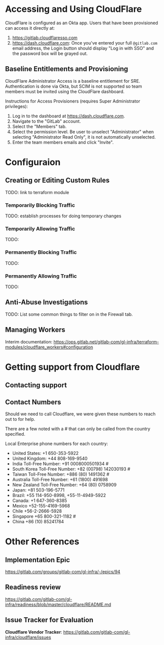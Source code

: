 # Accessing and Using CloudFlare

CloudFlare is configured as an Okta app. Users that have been provisioned can
access it directly at:

1. https://gitlab.cloudflaresso.com
2. https://dash.cloudflare.com: Once you've entered your full `@gitlab.com` email
   address, the Login button should display "Log in with SSO" and the password
   box will be grayed out.

## Baseline Entitlements and Provisioning

CloudFlare Administrator Access is a baseline entitlement for SRE. Authentication
is done via Okta, but SCIM is not supported so team members must be invited
using the CloudFlare dashboard.

Instructions for Access Provisioners (requires Super Administrator privileges):

1. Log in to the dashboard at https://dash.cloudflare.com.
2. Navigate to the "GitLab" account.
3. Select the "Members" tab.
4. Select the permission level. Be user to unselect "Administrator" when selecting "Administrator Read Only", it is not automatically unselected.
5. Enter the team members emails and click "Invite".

# Configuraion

## Creating or Editing Custom Rules

TODO: link to terraform module

### Temporarily Blocking Traffic

TODO: establish processes for doing temporary changes

### Temporarily Allowing Traffic

TODO:

### Permanently Blocking Traffic

TODO:

### Permanently Allowing Traffic

TODO:

## Anti-Abuse Investigations

TODO: List some common things to filter on in the Firewall tab.

## Managing Workers

Interim documentation: https://ops.gitlab.net/gitlab-com/gl-infra/terraform-modules/cloudflare_workers#configuration

# Getting support from Cloudflare

## Contacting support


## Contact Numbers

Should we need to call Cloudflare, we were given these numbers to reach out to for help.

There are a few noted with a # that can only be called from the country specified.

Local Enterprise phone numbers for each country:

- United States: +1 650-353-5922
- United Kingdom: +44 808-169-9540
- India Toll-Free Number: +91 0008000501934 #
- South Korea Toll-Free Number: +82 (00798) 142030193 #
- Taiwan Toll-Free Number: +886 (80) 1491362  #
- Australia Toll-Free Number: +61 (1800) 491698
- New Zealand Toll-Free Number: +64 (80) 0758909
- Japan: +81 503-196-5771
- Brazil: +55 114-950-8998, +55-11-4949-5922
- Canada: +1 647-360-8385
- Mexico +52-155-4169-5968
- Chile +56-2-2666-5928
- Singapore +65 800-321-1182 #
- China +86 (10) 85241784

# Other References

## Implementation Epic

https://gitlab.com/groups/gitlab-com/gl-infra/-/epics/94

## Readiness review

https://gitlab.com/gitlab-com/gl-infra/readiness/blob/master/cloudflare/README.md

## Issue Tracker for Evaluation

**Cloudflare Vendor Tracker**: https://gitlab.com/gitlab-com/gl-infra/cloudflare/issues

